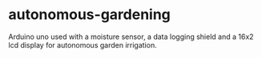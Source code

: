 # autonomous-gardening
Arduino uno used with a moisture sensor, a data logging shield and a 16x2 lcd display for autonomous garden irrigation.
